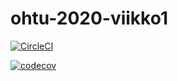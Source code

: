 # ohtu-2020-viikko1

[![CircleCI](https://circleci.com/gh/it-innoo/ohtu-2020-viikko1.svg?style=svg)](https://circleci.com/gh/it-innoo/ohtu-2020-viikko1)



[![codecov](https://codecov.io/gh/it-innoo/ohtu-2020-viikko1/branch/master/graph/badge.svg)](https://codecov.io/gh/it-innoo/ohtu-2020-viikko1)

[Tehtävien 2-13 repositorio]: https://git@github.com:it-innoo/ohtu-2020-viikko1.git